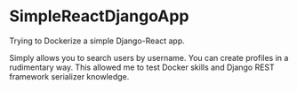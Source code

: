 # SimpleReactDjangoApp
Trying to Dockerize a simple Django-React app.

Simply allows you to search users by username. You can create profiles in a rudimentary way. This allowed me to test Docker skills and Django REST framework serializer knowledge.
